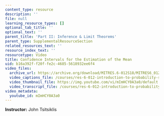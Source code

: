 ```yaml
---
content_type: resource
description: ''
file: null
learning_resource_types: []
optional_tab_title: ''
optional_text: ''
parent_title: 'Part II: Inference & Limit Theorems'
parent_type: SupplementalResourceSection
related_resources_text: ''
resource_index_text: ''
resourcetype: Video
title: Confidence Intervals for the Estimation of the Mean
uid: b16a392f-f20f-fe2c-4685-5618932ee6f4
video_files:
  archive_url: https://archive.org/download/MITRES.6-012S18/MITRES6_012S18_L20-06_300k.mp4
  video_captions_file: /courses/res-6-012-introduction-to-probability-spring-2018/76ac75da2d9b5efa92b9e3260fb47684_mImHCY0A3a0.vtt
  video_thumbnail_file: https://img.youtube.com/vi/mImHCY0A3a0/default.jpg
  video_transcript_file: /courses/res-6-012-introduction-to-probability-spring-2018/3ed464c52c45cc75436e013d4fd1bc90_mImHCY0A3a0.pdf
video_metadata:
  youtube_id: mImHCY0A3a0
---
```


**Instructor:** John Tsitsiklis